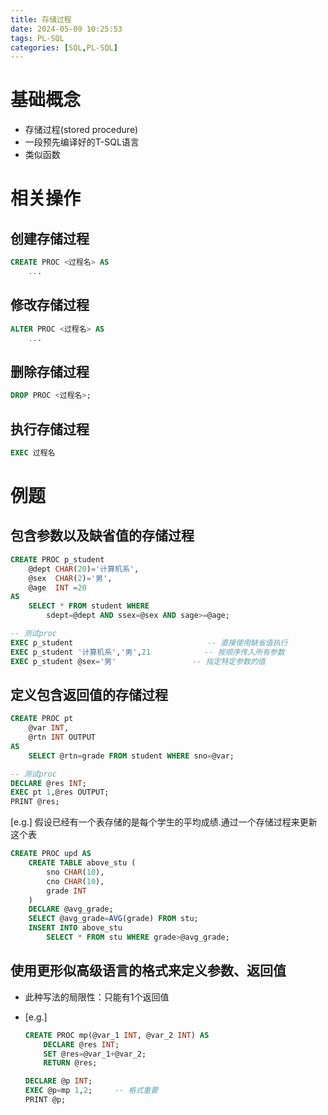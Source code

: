 ```yaml
---
title: 存储过程
date: 2024-05-09 10:25:53
tags: PL-SQL
categories: [SQL,PL-SQL]
---
```


# 基础概念
- 存储过程(stored procedure)
- 一段预先编译好的T-SQL语言
- 类似函数

<!-- more -->

# 相关操作
## 创建存储过程
```sql
CREATE PROC <过程名> AS
    ...
```

## 修改存储过程
```sql
ALTER PROC <过程名> AS
    ...
```

## 删除存储过程
```sql
DROP PROC <过程名>;
```

## 执行存储过程
```sql
EXEC 过程名
```


# 例题
## 包含参数以及缺省值的存储过程
```sql
CREATE PROC p_student
    @dept CHAR(20)='计算机系',
    @sex  CHAR(2)='男',
    @age  INT =20
AS
    SELECT * FROM student WHERE
    	sdept=@dept	AND ssex=@sex AND sage>=@age;

-- 测试proc
EXEC p_student								-- 直接使用缺省值执行
EXEC p_student '计算机系','男',21			-- 按顺序传入所有参数
EXEC p_student @sex='男'					-- 指定特定参数的值
```

## 定义包含返回值的存储过程
```sql
CREATE PROC pt
    @var INT,
    @rtn INT OUTPUT
AS
    SELECT @rtn=grade FROM student WHERE sno=@var;

-- 测试proc
DECLARE @res INT;
EXEC pt 1,@res OUTPUT;
PRINT @res;
```


[e.g.] 假设已经有一个表存储的是每个学生的平均成绩.通过一个存储过程来更新这个表
```sql
CREATE PROC upd AS
    CREATE TABLE above_stu (
        sno CHAR(10),
        cno CHAR(10),
        grade INT
    )
    DECLARE @avg_grade;
    SELECT @avg_grade=AVG(grade) FROM stu;
    INSERT INTO above_stu
        SELECT * FROM stu WHERE grade>@avg_grade;
```



## 使用更形似高级语言的格式来定义参数、返回值
- 此种写法的局限性：只能有1个返回值
- [e.g.]
    
    ```sql
    CREATE PROC mp(@var_1 INT, @var_2 INT) AS
        DECLARE @res INT;
        SET @res=@var_1+@var_2;
        RETURN @res;
    
    DECLARE @p INT;
    EXEC @p=mp 1,2; 	-- 格式重要
    PRINT @p;
    ```